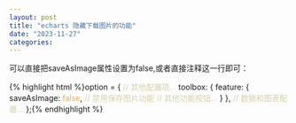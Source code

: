 ```yaml
---
layout: post
title: "echarts 隐藏下载图片的功能"
date: "2023-11-27"
categories: 
---
```

<p>可以直接把saveAsImage属性设置为false,或者直接注释这一行即可：</p>
{% highlight html %}option = {
<span style="color:#d4d0ab">// 其他配置项...</span>
toolbox: {
feature: {
saveAsImage: <span style="color:#f5ab35">false</span>, <span style="color:#d4d0ab">// 禁用保存图片功能</span>
<span style="color:#d4d0ab">// 其他功能按钮...</span>
}
},
<span style="color:#d4d0ab">// 数据和图表配置...</span>
};{% endhighlight %}
